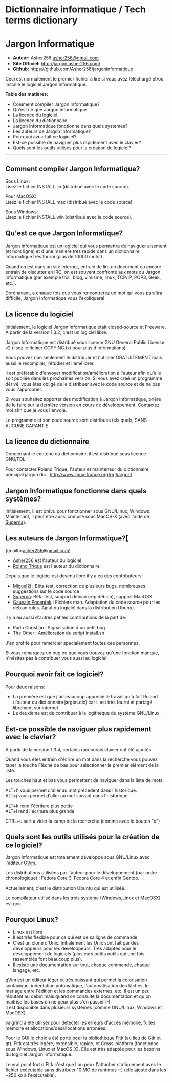 # Dictionnaire informatique / Tech terms dictionary
# Jargon Informatique  

* **Auteur:** Asher256  <asher256@gmail.com>
* **Site Officiel:** http://jargon.asher256.com/
* **Github:** https://github.com/Asher256/jargoninformatique
  
Ceci est normalement le premier fichier à lire si vous avez téléchargé et/ou
installé le logiciel Jargon Informatique.

**Table des matières:**
  * Comment compiler Jargon Informatique?  
  * Qu'est ce que Jargon Informatique
  * La licence du logiciel
  * La licence du dictionnaire
  * Jargon Informatique fonctionne dans quels systèmes?
  * Les auteurs de Jargon Informatique?
  * Pourquoi avoir fait ce logiciel?
  * Est-ce possible de naviguer plus rapidement avec le clavier?
  * Quels sont les outils utilisés pour la création du logiciel?
---  

## Comment compiler Jargon Informatique?  
Sous Linux:  
Lisez le fichier INSTALL.lin (distribué avec le code source).  
  
Pour MacOSX:  
Lisez le fichier INSTALL.mac (distribué avec le code source)  
  
Sous Windows:  
Lisez le fichier INSTALL.win (distribué avec le code source).  
  
## Qu'est ce que Jargon Informatique?  
Jargon Informatique est un logiciel qui vous permettra de naviguer aisément
(et hors ligne) et d'une manière très rapide dans un dictionnaire informatique
très fourni (plus de 10000 mots!).  
  
Quand on est dans un site internet, entrain de lire un document ou encore
entrain de discutter en IRC, on est souvent confronté aux mots du Jargon
Informatique (par exemple troll, blog, vimisme, linux, TCP/IP, POP3, Geek,
etc.).  
  
Dorénavant, a chaque fois que vous rencontrerez un mot qui vous paraîtra
difficile, Jargon Informatique vous l'expliquera!  

## La licence du logiciel  
Initialement, le logiciel Jargon Informatique était closed-source et Freeware.
À partir de la version 1.3.2, c'est un logiciel libre.

Jargon Informatique est distribué sous licence GNU General Public License v2
(lisez le fichier COPYING.txt pour plus d'informations).

Vous pouvez non seulement le distribuer et l'utiliser GRATUITEMENT mais aussi
le recompiler, l'étudier et l'améliorer.

Il est préférable d'envoyer modification/amélioration à l'auteur afin qu'elle
soit publiée dans les prochaines version. Si vous avez créé un programme
dérivé, vous êtes obligé de le distribuer avec le code source et de ne pas
vous l'approprier.

Si vous souhaitez apporter des modification à Jargon Informatique, prière de
le faire sur la dernière version en cours de développement. Contactez moi afin
que je vous l'envoie.

Le programme et son code source sont distribués tels quels, SANS AUCUNE
GARANTIE.

## La licence du dictionnaire  
Concernant le contenu du dictionnaire, il est distribué sous licence GNU/FDL.  

Pour contacter Roland Trique, l'auteur et mainteneur du dictionnaire principal
jargon.dic : <http://www.linux-france.org/prj/jargonf>

[](http://www.linux-france.org/prj/jargonf)

## Jargon Informatique fonctionne dans quels systèmes?  
Initialement, il est prévu pour fonctionner sous GNU/Linux, Windows.
Maintenant, il peut être aussi compilé sous MacOS-X (avec l'aide de
[Superna](mailto:superna@na-prod.com)).

## Les auteurs de Jargon Informatique?[  
](mailto:asher256@gmail.com)

  * [ Asher256](mailto:asher256@gmail.com) est l'auteur du logiciel
  * [Roland Trique](http://www.linux-france.org/prj/jargonf/general/formmail.php?dest1=rtrique&dest2=linux-france.org&url=index) est l'auteur du dictionnaire  

Depuis que le logiciel est devenu libre il y a eu des contributeurs:

  * [Miguel2i](mailto:miguel2i@free.fr) : Bêta test, correction de plusieurs bugs, nombreuses suggestions sur le code source
  * [Superna](mailto:superna@na-prod.com): Bêta test, support debian (rep debian), support MacOSX
  * [Gauvain Pocentek](mailto:gauvainpocentek@yahoo.fr) : Fichiers man. Adaptation du code source pour les debian rules. Ajout du logiciel dans la distribution Ubuntu.  

Il y a eu aussi d'autres petites contributions de la part de:

  * Radu Christian : Signalisation d'un petit bug
  * The Other : Amélioration du script install.sh

J'en profite pour remercier spécialement toutes ces personnes.

Si vous remarquez un bug ou que vous trouvez qu'une fonction manque, n'hésitez
pas à contribuer vous aussi au logiciel!

[](http://www.linux-france.org/prj/jargonf)

## Pourquoi avoir fait ce logiciel?

Pour deux raisons:  

  * La première est que j'ai beaucoup apprécié le travail qu'à fait Roland (l'auteur du dictionnaire jargon.dic) car il est très fourni et partagé librement sur internet.
  * La deuxième est de contribuer à la logithèque du système GNU/Linux.

## Est-ce possible de naviguer plus rapidement avec le clavier?

À partir de la version 1.3.4, certains raccourcis clavier ont été ajoutés.  
  
Quand vous êtes entrain d'écrire un mot dans la recherche vous pouvez taper la
touche Flèche de bas pour sélectionner le premier élément de la liste.  
  
Les touches haut et bas vous permettent de naviguer dans la liste de mots.  
  
ALT+h vous permet d'aller au mot précédent dans l'historique.  
ALT+j vous permet d'aller au mot suivant dans l'historique  
  
ALT+k rend l'écriture plus petite  
ALT+l rend l'écriture plus grande  
  
CTRL+u sert à vider la camp de la recherche (comme avec le bouton "x")

## Quels sont les outils utilisés pour la création de ce logiciel?

Jargon Informatique est totalement développé sous GNU/Linux avec l'éditeur
[GVim](http://www.vim.org/).  
  
Les distributions utilisées par l'auteur pour le développement (par ordre
chronologique) : Fedora Core 3, Fedora Core 4 et enfin Gentoo.  
  
Actuellement, c'est le distribution Ubuntu qui est utilisée.  
  
Le compilateur utilisé dans les trois système (Windows,Linux et MacOSX) est
gcc.  
  
## Pourquoi Linux?  

  * Linux est libre
  * Il est très flexible pour ce qui est de sa ligne de commande
  * C'est un clone d'Unix. Initialement les Unix sont fait par des développeurs pour les développeurs. Très adaptés pour le développement de logiciels (plusieurs petits outils qui une fois rassemblés font beaucoup plus). 
  * Il existe une documentation sur tout, chaque commande, chaque langage, etc. 

[gVim](http://www.vim.org/) est un éditeur léger et très puissant qui permet
la colorisation syntaxique, indentation automatique, l'automatisation des
tâches, le mariage entre l'édition et les commandes externes, etc. Il est un
peu rébutant au début mais quand on consulte la documentation et qu'on
maitrise les bases on ne peux plus s'en passer :-)  
Il est disponible dans plusieurs systèmes (comme GNU/Linux, Windows et MacOSX)

[valgrind](http://valgrind.kde.org/) a été utiliser pour détecter les erreurs
d'accès mémoire, fuites mémoire et allocations/désallocations erronées.

Pour le GUI le choix a été porté pour la bibliothèque
[Fltk](http://www.fltk.org/) (au lieu de Gtk et qt). Fltk est très légère,
extensible, rapide, et Cross-platform (fonctionne sous Windows, Linux et
MacOS-X). Elle est très adaptée pour les besoins du logiciel Jargon
Informatique.

Le vrai point fort d'Fltk c'est que l'on peux l'attacher statiquement avec le
fichier exécutable sans distribuer 10 MO de runtimes :-) (elle ajoute dans les
~250 ko à l'exécutable).

